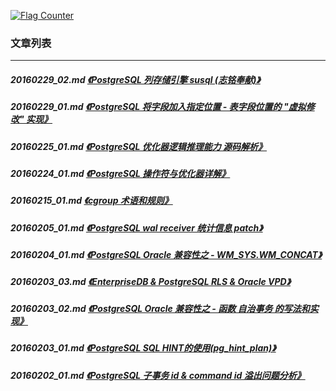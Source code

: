 <a rel="nofollow" href="http://info.flagcounter.com/h9V1"  ><img src="http://s03.flagcounter.com/count/h9V1/bg_FFFFFF/txt_000000/border_CCCCCC/columns_2/maxflags_12/viewers_0/labels_0/pageviews_0/flags_0/"  alt="Flag Counter"  border="0"  ></a>  
  
### 文章列表  
----  
##### 20160229_02.md   [《PostgreSQL 列存储引擎 susql (志铭奉献)》](20160229_02.md)  
##### 20160229_01.md   [《PostgreSQL 将字段加入指定位置 - 表字段位置的 "虚拟修改" 实现》](20160229_01.md)  
##### 20160225_01.md   [《PostgreSQL 优化器逻辑推理能力 源码解析》](20160225_01.md)  
##### 20160224_01.md   [《PostgreSQL 操作符与优化器详解》](20160224_01.md)  
##### 20160215_01.md   [《cgroup 术语和规则》](20160215_01.md)  
##### 20160205_01.md   [《PostgreSQL wal receiver 统计信息 patch》](20160205_01.md)  
##### 20160204_01.md   [《PostgreSQL Oracle 兼容性之 - WM_SYS.WM_CONCAT》](20160204_01.md)  
##### 20160203_03.md   [《EnterpriseDB & PostgreSQL RLS & Oracle VPD》](20160203_03.md)  
##### 20160203_02.md   [《PostgreSQL Oracle 兼容性之 - 函数 自治事务 的写法和实现》](20160203_02.md)  
##### 20160203_01.md   [《PostgreSQL SQL HINT的使用(pg_hint_plan)》](20160203_01.md)  
##### 20160202_01.md   [《PostgreSQL 子事务 id & command id 溢出问题分析》](20160202_01.md)  
